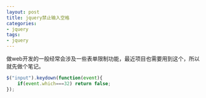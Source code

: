 ```yaml
---
layout: post
title: jquery禁止输入空格
categories:
- jquery
tags:
- jquery
---
```



做web开发的一般经常会涉及一些表单限制功能，最近项目也需要用到这个，所以就先做个笔记。

```javascript
$("input").keydown(function(event){
    if(event.which===32) return false;
});
```